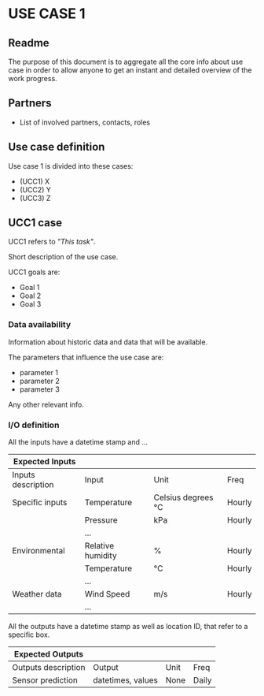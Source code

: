 # USE CASE 1

## Readme

The purpose of this document is to aggregate all the core info about use case in order to allow anyone to get an instant and detailed overview of the work progress.


## Partners

* List of involved partners, contacts, roles

## Use case definition

Use case 1 is divided into these cases:

* (UCC1) X
* (UCC2) Y
* (UCC3) Z

## UCC1 case

UCC1 refers to _"This task"_.

Short description of the use case.

UCC1 goals are:

* Goal 1
* Goal 2
* Goal 3

### Data availability

Information about historic data and data that will be available.

The parameters that influence the use case are:

* parameter 1
* parameter 2
* parameter 3

Any other  relevant info.

### I/O definition

All the inputs have a datetime stamp and ...

| Expected Inputs | | | |
| --- | --- | --- | --- |
| Inputs description | Input | Unit | Freq |
| Specific inputs | Temperature | Celsius degrees °C | Hourly |
|                 | Pressure | kPa | Hourly |
|                 | ... | | |
| Environmental   | Relative humidity | % | Hourly |
|                 | Temperature | °C | Hourly |
|                 | ... | | |
| Weather data    | Wind Speed | m/s | Hourly |
|                 | ... | | |

All the outputs have a datetime stamp as well as location ID, that refer to a specific box.

| Expected Outputs | | | |
| --- | --- | --- | --- |
| Outputs description | Output | Unit | Freq |
| Sensor prediction | datetimes, values | None | Daily |
